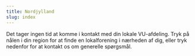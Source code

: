```yaml
---
title: Nordjylland
slug: index
---
```


Det tager ingen tid at komme i kontakt med din lokale VU-afdeling.
Tryk på nålen i din region for at finde en lokalforening i nærheden af dig, eller tryk nedenfor for at kontakt os om generelle spørgsmål.
